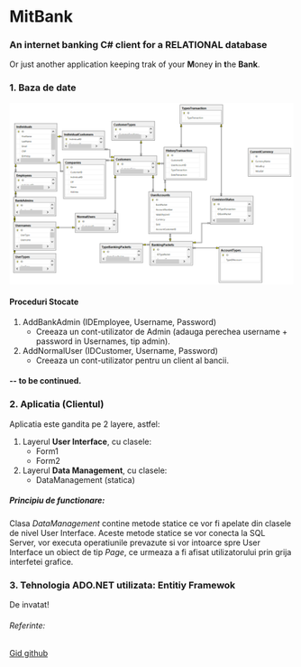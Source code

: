 # MitBank
### An internet banking  C# client for a RELATIONAL database
Or just another application keeping trak of your **M**oney **i**n **t**he **Bank**.
### 1. Baza de date
![Diagrama](./Database.png)
#### Proceduri Stocate
1. AddBankAdmin (IDEmployee, Username, Password)
	* Creeaza un cont-utilizator de Admin (adauga perechea username + password in Usernames, tip admin).
1. AddNormalUser (IDCustomer, Username, Password)
	* Creeaza un cont-utilizator pentru un client al bancii.
#### -- to be continued.
### 2. Aplicatia (Clientul)
Aplicatia este gandita pe 2 layere, astfel:
1. Layerul **User Interface**, cu clasele:
    * Form1
    * Form2
1. Layerul **Data Management**, cu clasele:
    * DataManagement (statica)
##### Principiu de functionare:
Clasa *DataManagement* contine metode statice ce vor fi apelate din clasele de nivel
User Interface. Aceste metode statice se vor conecta la SQL Server, vor executa
operatiunile prevazute si vor intoarce spre User Interface un obiect de tip *Page*,
ce urmeaza a fi afisat utilizatorului prin grija interfetei grafice.
### 3. Tehnologia ADO.NET utilizata: Entitiy Framewok
De invatat!
###### Referinte:
[Gid github](http://rogerdudler.github.io/git-guide/)
